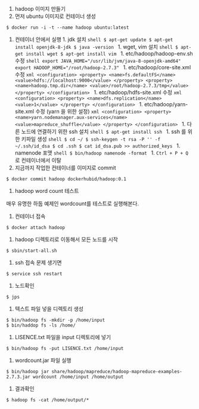 1. hadoop 이미지 만들기
  1. 먼저 ubuntu 이미지로 컨테이너 생성
  ```shell
  $ docker run -i -t --name hadoop ubuntu:latest
  ```
  1. 컨테이너 안에서 실행
    1. jdk 설치
    ```shell
    $ apt-get update
    $ apt-get install openjdk-8-jdk
    $ java -version
    ```
    1. wget, vim 설치
    ```shell
    $ apt-get install wget
    $ apt-get install vim
    ```
    1. etc/hadoop/hadoop-env.sh 수정
    ```shell
    export JAVA_HOME="/usr/lib/jvm/java-8-openjdk-amd64"
    export HADOOP_HOME="/root/hadoop-2.7.3"
    ```
    1. etc/hadoop/core-site.xml 수정
    ```xml
    <configuration>
      <property>
          <name>fs.defaultFS</name>
          <value>hdfs://localhost:9000</value>
      </property>
      <property>
          <name>hadoop.tmp.dir</name>
          <value>/root/hadoop-2.7.3/tmp</value>
      </property>
    </configuration>
    ```
    1. etc/hadoop/hdfs-site.xml 수정
    ```xml
    <configuration>
      <property>
          <name>dfs.replication</name>
          <value>1</value>
      </property>
    </configuration>
    ```
    1. etc/hadoop/yarn-site.xml 수정 (yarn 을 위한 설정)
    ```xml
    <configuration>
      <property>
          <name>yarn.nodemanager.aux-services</name>
          <value>mapreduce_shuffle</value>
      </property>
    </configuration>
    ```
    1. 다른 노드에 연결하기 위한 ssh 설치
    ```shell
    $ apt-get install ssh
    ```
    1. ssh 를 위한 키파일 생성
    ```shell
    $ cd ~/
    $ ssh-keygen -t rsa -P '' -f ~/.ssh/id_dsa
    $ cd .ssh
    $ cat id_dsa.pub >> authorized_keys
    ```
    1. namenode 포맷
    ```shell
    $ bin/hadoop namenode -format
    ```
    1. `Ctrl + P + Q` 로 컨테이너에서 이탈
  1. 지금까지 작업한 컨테이너를 이미지로 commit
  ```shell
  $ docker commit hadoop dockerhubid/hadoop:0.1
  ```  
1. hadoop word count 테스트

  매우 유명한 하둡 예제인 wordcount를 테스트로 실행해본다.
  1. 컨테이너 접속
  ```shell
  $ docker attach hadoop
  ```
  1. hadoop 디렉토리로 이동해서 모든 노드를 시작
  ```shell
  $ sbin/start-all.sh
  ```
  1. ssh 접속 문제 생기면
  ```shell
  $ service ssh restart
  ```
  1. 노드확인
  ```shell
  $ jps
  ```
  1. 텍스트 파일 넣을 디렉토리 생성
  ```shell
  $ bin/hadoop fs -mkdir -p /home/input
  $ bin/haddop fs -ls /home/
  ```
  1. LISENCE.txt 파일을 input 디렉토리에 넣기
  ```shell
  $ bin/hadoop fs -put LISENCE.txt /home/input
  ```
  1. wordcount.jar 파일 실행
  ```shell
  $ bin/hadoop jar share/hadoop/mapreduce/hadoop-mapreduce-examples-2.7.3.jar wordcount /home/input /home/output
  ```
  1. 결과확인
  ```shell
  $ hadoop fs -cat /home/output/*
  ```
